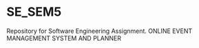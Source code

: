 # SE_SEM5
Repository for Software Engineering Assignment.
ONLINE EVENT MANAGEMENT SYSTEM AND PLANNER
